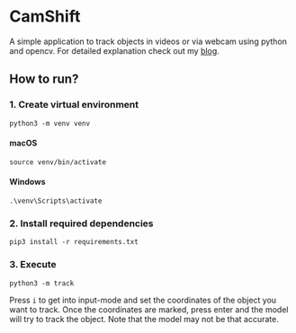 # CamShift

A simple application to track objects in videos or via webcam using python and opencv. For detailed explanation check out my [blog]().

## How to run?

### 1. Create virtual environment

```shell
python3 -m venv venv
```

#### macOS
```shell
source venv/bin/activate
```

#### Windows
```shell
.\venv\Scripts\activate
```

### 2. Install required dependencies

```shell
pip3 install -r requirements.txt
```

### 3. Execute

```shell
python3 -m track
```

Press `i` to get into input-mode and set the coordinates of the object you want to track.
Once the coordinates are marked, press enter and the model will try to track the object. Note that the model may not be that accurate.
